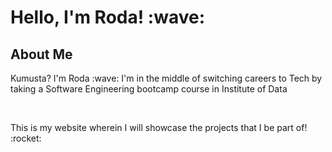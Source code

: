 <h1> Hello, I'm Roda! :wave:  </h1>

<h2> About Me </h2>
<p> Kumusta? I'm Roda :wave: I'm in the middle of switching careers to Tech by taking a Software Engineering bootcamp course in Institute of Data </p>
<br>
<p>This is my website wherein I will showcase the projects that I be part of! :rocket: </p>


